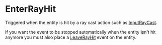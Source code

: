 # EnterRayHit

Triggered when the entity is hit by a ray cast action such as
[InputRayCast](Action/InputRayCast).

If you want the event to be stopped automatically when the entity isn't
hit anymore you must also place a [LeaveRayHit](Event/LeaveRayHit) event
on the entity.
